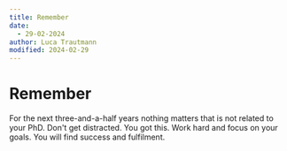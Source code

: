 ```yaml
---
title: Remember
date:
  - 29-02-2024
author: Luca Trautmann
modified: 2024-02-29
---
```

# Remember

For the next three-and-a-half years nothing matters that is not related to your PhD. 
Don't get distracted. 
You got this. 
Work hard and focus on your goals.
You will find success and fulfilment. 